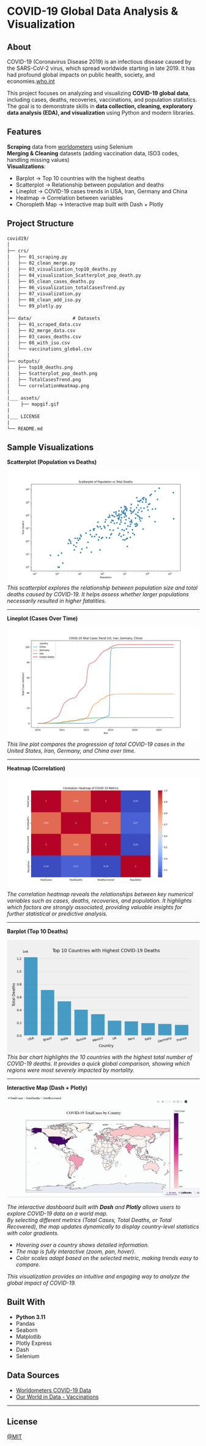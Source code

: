 # COVID-19 Global Data Analysis & Visualization  

## About  

COVID-19 (Coronavirus Disease 2019) is an infectious disease caused by the SARS-CoV-2 virus, which spread worldwide starting in late 2019. It has had profound global impacts on public health, society, and economies.[who.int](https://www.who.int/health-topics/coronavirus#tab=tab_1) 

This project focuses on analyzing and visualizing **COVID-19 global data**, including cases, deaths, recoveries, vaccinations, and population statistics. The goal is to demonstrate skills in **data collection, cleaning, exploratory data analysis (EDA), and visualization** using Python and modern libraries.  



## Features  

 **Scraping** data from [worldometers](https://www.worldometers.info/) using Selenium  
 **Merging & Cleaning** datasets (adding vaccination data, ISO3 codes, handling missing values)  
**Visualizations**:  
- Barplot → Top 10 countries with the highest deaths  
- Scatterplot → Relationship between population and deaths  
- Lineplot → COVID-19 cases trends in USA, Iran, Germany and China  
- Heatmap → Correlation between variables  
- Choropleth Map → Interactive map built with Dash + Plotly  



## Project Structure  

```
covid19/
│
├── crs/                
│   ├── 01_scraping.py
│   ├── 02_clean_merge.py
│   ├── 03_visualization_top10_deaths.py
│   ├── 04_visualization_Scatterplot_pop_death.py
│   ├── 05_clean_cases_deaths.py
│   ├── 06_visualization_totalCasesTrend.py
│   ├── 07_visualization.py
│   ├── 08_clean_add_iso.py
│   └── 09_plotly.py
│
├── data/               # Datasets
│   ├── 01_scraped_data.csv
│   ├── 02_merge_data.csv
│   ├── 03_cases_deaths.csv
│   ├── 08_with_iso.csv
│   └── vaccinations_global.csv
│
├── outputs/            
│   ├── top10_deaths.png
│   ├── Scatterplot_pop_death.png
│   ├── TotalCasesTrend.png
│   └── correlationHeatmap.png
│
|___ assets/
|    ├── mapgif.gif
|
|___ LICENSE
|
└── README.md

```



## Sample Visualizations  
**Scatterplot (Population vs Deaths)**  

![Scatter](outputs/Scatterplot_pop_death.png)
*This scatterplot explores the relationship between population size and total deaths caused by COVID-19. It helps assess whether larger populations necessarily resulted in higher fatalities.*  

---

**Lineplot (Cases Over Time)**

![Lineplot](outputs/TotalCasesTrend.png)
*This line plot compares the progression of total COVID-19 cases in the United States, Iran, Germany, and China over time.*

---

**Heatmap (Correlation)**

![Heatmap](outputs/correlationHeatmap.png) 
*The correlation heatmap reveals the relationships between key numerical variables such as cases, deaths, recoveries, and population. It highlights which factors are strongly associated, providing valuable insights for further statistical or predictive analysis.*

---
**Barplot (Top 10 Deaths)** 

![Top10Deaths](outputs/Top10_deaths.png) 
*This bar chart highlights the 10 countries with the highest total number of COVID-19 deaths. It provides a quick global comparison, showing which regions were most severely impacted by mortality.* 

---
**Interactive Map (Dash + Plotly)**

![watch video](assets/mapgif.gif)

*The interactive dashboard built with **Dash** and **Plotly** allows users to explore COVID-19 data on a world map.*  
*By selecting different metrics (Total Cases, Total Deaths, or Total Recovered), the map updates dynamically to display country-level statistics with color gradients.*  

- *Hovering over a country shows detailed information.*  
- *The map is fully interactive (zoom, pan, hover).*  
- *Color scales adapt based on the selected metric, making trends easy to compare.* 

*This visualization provides an intuitive and engaging way to analyze the global impact of COVID-19.* 



## Built With  

- **Python 3.11**  
- Pandas  
- Seaborn  
- Matplotlib  
- Plotly Express  
- Dash  
- Selenium  



## Data Sources  

- [Worldometers COVID-19 Data](https://www.worldometers.info/coronavirus/)  
- [Our World in Data - Vaccinations](https://ourworldindata.org/covid-vaccinations)  

---

## License 

[@MIT](LICENSE)